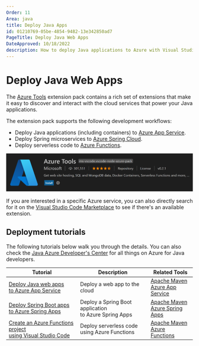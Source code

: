 ```yaml
---
Order: 11
Area: java
title: Deploy Java Apps
id: 01210769-05be-4854-9482-13e342850ad7
PageTitle: Deploy Java Web Apps
DateApproved: 10/18/2022
description: How to deploy Java applications to Azure with Visual Studio Code
---
```


# Deploy Java Web Apps

The [Azure Tools](https://marketplace.visualstudio.com/items?itemName=ms-vscode.vscode-node-azure-pack) extension pack contains a rich set of extensions that make it easy to discover and interact with the cloud services that power your Java applications.

The extension pack supports the following development workflows:

- Deploy Java applications (including containers) to [Azure App Service](https://azure.microsoft.com/services/app-service).
- Deploy Spring microservices to [Azure Spring Cloud](https://azure.microsoft.com/services/spring-cloud/).
- Deploy serverless code to [Azure Functions](https://azure.microsoft.com/services/functions).

![Azure Tools extension](images/azure/azure-tools.png)

If you are interested in a specific Azure service, you can also directly search for it on the [Visual Studio Code Marketplace](https://marketplace.visualstudio.com/VSCode) to see if there's an available extension.

## Deployment tutorials

The following tutorials below walk you through the details. You can also check the [Java Azure Developer's Center](https://learn.microsoft.com/azure/developer/java) for all things on Azure for Java developers.

| Tutorial                                                                                                                                                  | Description                                                 | Related Tools                                                                                                                                                              |
| --------------------------------------------------------------------------------------------------------------------------------------------------------- | ----------------------------------------------------------- | -------------------------------------------------------------------------------------------------------------------------------------------------------------------------- |
| [Deploy Java web apps <br /> to Azure App Service](/docs/java/java-webapp.md)                                                                             | Deploy a web app to the cloud                               | [Apache Maven](https://maven.apache.org/download.cgi) <br /> [Azure App Service](https://marketplace.visualstudio.com/items?itemName=ms-azuretools.vscode-azureappservice) |
| [Deploy Spring Boot apps <br /> to Azure Spring Apps](/docs/java/java-spring-apps.md)                                                                     | Deploy a Spring Boot application<br /> to Azure Spring Apps | [Apache Maven](https://maven.apache.org/download.cgi) <br /> [Azure Spring Apps](https://marketplace.visualstudio.com/items?itemName=vscjava.vscode-azurespringcloud)      |
| [Create an Azure Functions project <br /> using Visual Studio Code](https://learn.microsoft.com/azure/azure-functions/create-first-function-vs-code-java) | Deploy serverless code <br /> using Azure Functions         | [Apache Maven](https://maven.apache.org/download.cgi) <br /> [Azure Functions](https://marketplace.visualstudio.com/items?itemName=ms-azuretools.vscode-azurefunctions)    |
